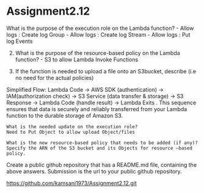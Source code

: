 # Assignment2.12
What is the purpose of the execution role on the Lambda function?
        - Allow logs : Create log Group
        - Allow logs : Create log Stream
        - Allow logs : Put log Events

2. What is the purpose of the resource-based policy on the Lambda function?
        - S3 to allow Lambda Invoke Functions

3. If the function is needed to upload a file onto an S3bucket, describe (i.e no need for the actual policies)
   
Simplified Flow:
Lambda Code -> AWS SDK (authentication) -> IAM(authorization check) -> S3 Service (data transfer & storage) -> 
S3 Response -> Lambda Code (handle result) -> Lambda Exits .
This sequence ensures that data is securely and reliably transferred from your Lambda function to the durable storage of Amazon S3.

    What is the needed update on the execution role?
    Need to Put Object to allow upload Object/files 
     
    What is the new resource-based policy that needs to be added (if any)?
    Specify the ARN of the S3 bucket and its Objects for resource –based policy.


Create a public github repository that has a README.md file, containing the above answers.
Submission is the url to your public github repository.

https://github.com/kamsani1973/Assignment2.12.git




